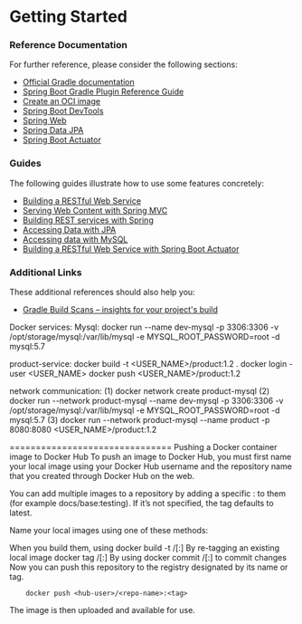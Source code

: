 # Getting Started

### Reference Documentation
For further reference, please consider the following sections:

* [Official Gradle documentation](https://docs.gradle.org)
* [Spring Boot Gradle Plugin Reference Guide](https://docs.spring.io/spring-boot/docs/2.5.3/gradle-plugin/reference/html/)
* [Create an OCI image](https://docs.spring.io/spring-boot/docs/2.5.3/gradle-plugin/reference/html/#build-image)
* [Spring Boot DevTools](https://docs.spring.io/spring-boot/docs/2.5.3/reference/htmlsingle/#using-boot-devtools)
* [Spring Web](https://docs.spring.io/spring-boot/docs/2.5.3/reference/htmlsingle/#boot-features-developing-web-applications)
* [Spring Data JPA](https://docs.spring.io/spring-boot/docs/2.5.3/reference/htmlsingle/#boot-features-jpa-and-spring-data)
* [Spring Boot Actuator](https://docs.spring.io/spring-boot/docs/2.5.3/reference/htmlsingle/#production-ready)

### Guides
The following guides illustrate how to use some features concretely:

* [Building a RESTful Web Service](https://spring.io/guides/gs/rest-service/)
* [Serving Web Content with Spring MVC](https://spring.io/guides/gs/serving-web-content/)
* [Building REST services with Spring](https://spring.io/guides/tutorials/bookmarks/)
* [Accessing Data with JPA](https://spring.io/guides/gs/accessing-data-jpa/)
* [Accessing data with MySQL](https://spring.io/guides/gs/accessing-data-mysql/)
* [Building a RESTful Web Service with Spring Boot Actuator](https://spring.io/guides/gs/actuator-service/)

### Additional Links
These additional references should also help you:

* [Gradle Build Scans – insights for your project's build](https://scans.gradle.com#gradle)

Docker services:
Mysql: 
docker run --name dev-mysql -p 3306:3306 -v /opt/storage/mysql:/var/lib/mysql -e MYSQL_ROOT_PASSWORD=root -d mysql:5.7

product-service:
docker build -t <USER_NAME>/product:1.2 .
docker login -user <USER_NAME>
docker push <USER_NAME>/product:1.2

network communication:
(1) docker network create product-mysql
(2) docker run --network product-mysql --name dev-mysql -p 3306:3306 -v /opt/storage/mysql:/var/lib/mysql -e MYSQL_ROOT_PASSWORD=root -d mysql:5.7
(3) docker run --network product-mysql --name product -p 8080:8080 <USER_NAME>/product:1.2




===============================
Pushing a Docker container image to Docker Hub
To push an image to Docker Hub, you must first name your local image using your Docker Hub username and the repository name that you created through Docker Hub on the web.

You can add multiple images to a repository by adding a specific :<tag> to them (for example docs/base:testing). If it’s not specified, the tag defaults to latest.

Name your local images using one of these methods:

When you build them, using 
		docker build -t <hub-user>/<repo-name>[:<tag>]
By re-tagging an existing local image 
		docker tag <existing-image> <hub-user>/<repo-name>[:<tag>]
By using 
		docker commit <existing-container> <hub-user>/<repo-name>[:<tag>] to commit changes
Now you can push this repository to the registry designated by its name or tag.

 		docker push <hub-user>/<repo-name>:<tag>
The image is then uploaded and available for use.




